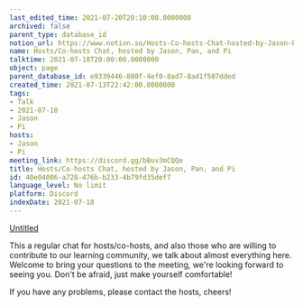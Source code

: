 ```yaml
---
last_edited_time: 2021-07-20T20:10:00.0000000
archived: false
parent_type: database_id
notion_url: https://www.notion.so/Hosts-Co-hosts-Chat-hosted-by-Jason-Pan-and-Pi-40e04006a728476bb2334b79fd35def7
name: Hosts/Co-hosts Chat, hosted by Jason, Pan, and Pi
talktime: 2021-07-18T20:00:00.0000000
object: page
parent_database_id: e9339446-880f-4ef0-8ad7-8ad1f507dded
created_time: 2021-07-13T22:42:00.0000000
tags:
- Talk
- 2021-07-18
- Jason
- Pi
hosts:
- Jason
- Pi
meeting_link: https://discord.gg/bBuv3mCQQe
title: Hosts/Co-hosts Chat, hosted by Jason, Pan, and Pi
id: 40e04006-a728-476b-b233-4b79fd35def7
language_level: No limit
platform: Discord
indexDate: 2021-07-18
---
```




[Untitled](https://www.notion.so/d637a27eb33f44cbb92a56c3359cc567)   



This a regular chat for hosts/co-hosts, and also those who are willing to contribute to our learning community, we talk about almost everything here. Welcome to bring your questions to the meeting, we're looking forward to seeing you. Don't be afraid, just make yourself comfortable!

If you have any problems, please contact the hosts, cheers!



